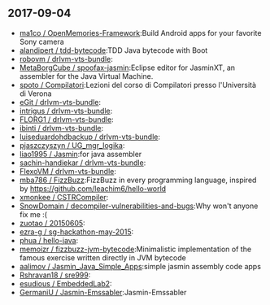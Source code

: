 ## 2017-09-04

* [ma1co / OpenMemories-Framework](https://github.com/ma1co/OpenMemories-Framework):Build Android apps for your favorite Sony camera
* [alandipert / tdd-bytecode](https://github.com/alandipert/tdd-bytecode):TDD Java bytecode with Boot
* [robovm / drlvm-vts-bundle](https://github.com/robovm/drlvm-vts-bundle):
* [MetaBorgCube / spoofax-jasmin](https://github.com/MetaBorgCube/spoofax-jasmin):Eclipse editor for JasminXT, an assembler for the Java Virtual Machine.
* [spoto / Compilatori](https://github.com/spoto/Compilatori):Lezioni del corso di Compilatori presso l'Università di Verona
* [eGit / drlvm-vts-bundle](https://github.com/eGit/drlvm-vts-bundle):
* [intrigus / drlvm-vts-bundle](https://github.com/intrigus/drlvm-vts-bundle):
* [FLORG1 / drlvm-vts-bundle](https://github.com/FLORG1/drlvm-vts-bundle):
* [ibinti / drlvm-vts-bundle](https://github.com/ibinti/drlvm-vts-bundle):
* [luiseduardohdbackup / drlvm-vts-bundle](https://github.com/luiseduardohdbackup/drlvm-vts-bundle):
* [pjaszczyszyn / UG_mgr_logika](https://github.com/pjaszczyszyn/UG_mgr_logika):
* [liao1995 / Jasmin](https://github.com/liao1995/Jasmin):for java assembler
* [sachin-handiekar / drlvm-vts-bundle](https://github.com/sachin-handiekar/drlvm-vts-bundle):
* [FlexoVM / drlvm-vts-bundle](https://github.com/FlexoVM/drlvm-vts-bundle):
* [mba786 / FizzBuzz](https://github.com/mba786/FizzBuzz):FizzBuzz in every programming language, inspired by https://github.com/leachim6/hello-world
* [xmonkee / CSTRCompiler](https://github.com/xmonkee/CSTRCompiler):
* [SnowDomain / decompiler-vulnerabilities-and-bugs](https://github.com/SnowDomain/decompiler-vulnerabilities-and-bugs):Why won't anyone fix me :(
* [zuotao / 20150605](https://github.com/zuotao/20150605):
* [ezra-g / sg-hackathon-may-2015](https://github.com/ezra-g/sg-hackathon-may-2015):
* [phua / hello-java](https://github.com/phua/hello-java):
* [memoizr / fizzbuzz-jvm-bytecode](https://github.com/memoizr/fizzbuzz-jvm-bytecode):Minimalistic implementation of the famous exercise written directly in JVM bytecode
* [aalimov / Jasmin_Java_Simple_Apps](https://github.com/aalimov/Jasmin_Java_Simple_Apps):simple jasmin assembly code apps
* [Rshravan18 / sre999](https://github.com/Rshravan18/sre999):
* [esudious / EmbeddedLab2](https://github.com/esudious/EmbeddedLab2):
* [GermaniU / Jasmin-Emssabler](https://github.com/GermaniU/Jasmin-Emssabler):Jasmin-Emssabler
